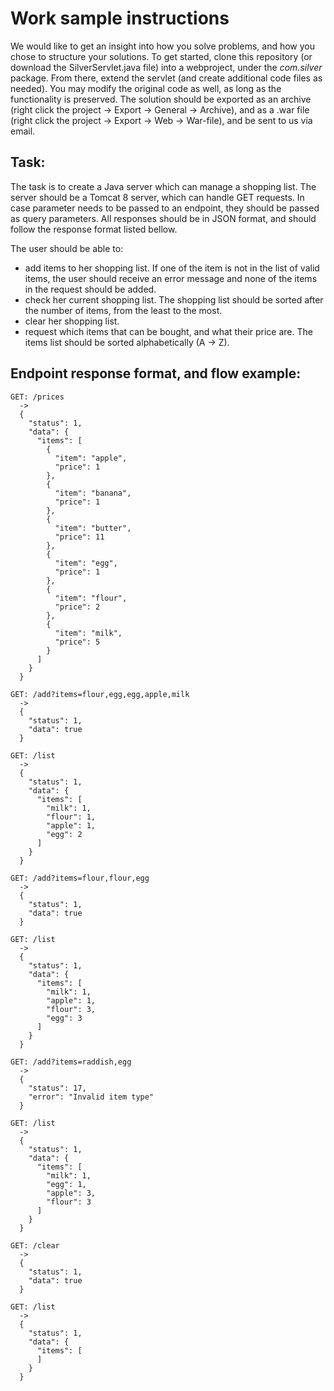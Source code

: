# Work sample instructions

We would like to get an insight into how you solve problems, and how you chose to structure your solutions. To get started, clone this repository (or download the SilverServlet.java file) into a webproject, under the *com.silver* package. From there, extend the servlet (and create additional code files as needed). You may modify the original code as well, as long as the functionality  is preserved. The solution should be exported as an archive (right click the project -> Export -> General -> Archive), and as a .war file (right click the project -> Export -> Web -> War-file), and be sent to us via email.


## Task:
The task is to create a Java server which can manage a shopping list. The server should be a Tomcat 8 server, which can handle GET requests. In case parameter needs to be passed to an endpoint, they should be passed as query parameters. All responses should be in JSON format, and should follow the response format listed bellow.

The user should be able to: 
* add items to her shopping list. If one of the item is not in the list of valid items, the user should receive an error message and none of the items in the request should be added.
* check her current shopping list. The shopping list should be sorted after the number of items, from the least to the most.
* clear her shopping list.
* request which items that can be bought, and what their price are. The items list should be sorted alphabetically (A -> Z).


## Endpoint response format, and flow example:

    GET: /prices
      ->
      {
        "status": 1,
        "data": {
          "items": [
            {
              "item": "apple",
              "price": 1
            },
            {
              "item": "banana",
              "price": 1
            },
            {
              "item": "butter",
              "price": 11
            },
            {
              "item": "egg",
              "price": 1
            },
            {
              "item": "flour",
              "price": 2
            },
            {
              "item": "milk",
              "price": 5
            }
          ]
        }
      }

    GET: /add?items=flour,egg,egg,apple,milk
      ->
      {
        "status": 1,
        "data": true
      }

    GET: /list
      ->
      {
        "status": 1,
        "data": {
          "items": [
            "milk": 1,
            "flour": 1,
            "apple": 1,
            "egg": 2
          ]
        }
      }

    GET: /add?items=flour,flour,egg
      ->
      {
        "status": 1,
        "data": true
      }

    GET: /list
      ->
      {
        "status": 1,
        "data": {
          "items": [
            "milk": 1,
            "apple": 1,
            "flour": 3,
            "egg": 3
          ]
        }
      }

    GET: /add?items=raddish,egg
      ->
      {
        "status": 17,
        "error": "Invalid item type"
      }

    GET: /list
      ->
      {
        "status": 1,
        "data": {
          "items": [
            "milk": 1,
            "egg": 1,
            "apple": 3,
            "flour": 3
          ]
        }
      }

    GET: /clear
      ->
      {
        "status": 1,
        "data": true
      }

    GET: /list
      ->
      {
        "status": 1,
        "data": {
          "items": [
          ]
        }
      }
